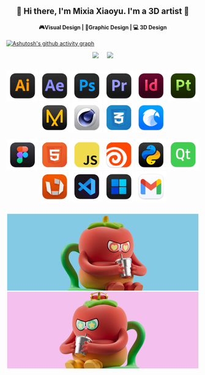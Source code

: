 <div align="center">
  
## 👋 Hi there, I'm Mixia Xiaoyu. I'm a 3D artist :art:
#### :video_game:Visual Design | :triangular_ruler:Graphic Design | :computer: 3D Design 

</div>

[![Ashutosh's github activity graph](https://github-readme-activity-graph.vercel.app/graph?username=Mixiaxiaoyu&theme=dracula)](https://github.com/ashutosh00710/github-readme-activity-graph)

<p align="center">
  <img width="45%" src="https://github-readme-stats.vercel.app/api?username=Mixiaxiaoyu&show_icons=true&theme=transparent&height=170&card_width=420" />
  &emsp;
  <img width="45%" src="https://github-readme-stats.vercel.app/api/top-langs/?username=Mixiaxiaoyu&layout=compact&height=170" />
</p>


<div align="center">
  
## 

</div>
<p align="center">
  <img src="icons/ai.png" width="80" height="80" alt="Skill 1"/>
  <img src="icons/ae.png" width="80" height="80" alt="Skill 2"/>
  <img src="icons/ps.png" width="80" height="80" alt="Skill 3"/>
  <img src="icons/pr.png" width="80" height="80" alt="Skill 4"/>
  <img src="icons/id.png" width="80" height="80" alt="Skill 5"/>
  <img src="icons/pt.png" width="80" height="80" alt="Skill 6"/>
  <img src="icons/MD.png" width="80" height="80" alt="Skill 7"/>
  <img src="icons/c4d.png" width="80" height="80" alt="Skill 8"/>
  <img src="icons/css.png" width="80" height="80" alt="Skill 9"/>
  <img src="icons/eagle.png" width="80" height="80" alt="Skill 10"/>
  
</p>
<p align="center">
<img src="icons/Figma.png" width="80" height="80" alt="Skill 11"/>
  <img src="icons/html.png" width="80" height="80" alt="Skill 12"/>
  <img src="icons/js.png" width="80" height="80" alt="Skill 13"/>
  <img src="icons/houdini.png" width="80" height="80" alt="Skill 14"/>
  <img src="icons/py.png" width="80" height="80" alt="Skill 15"/>
  <img src="icons/qt.png" width="80" height="80" alt="Skill 16"/>
  <img src="icons/rv.png" width="80" height="80" alt="Skill 17"/>
  <img src="icons/vscd.png" width="80" height="80" alt="Skill 18"/>
  <img src="icons/win.png" width="80" height="80" alt="Skill 19"/>
  <img src="icons/yx.png" width="80" height="80" alt="Skill 20"/>
</p>

<p align="center" style="display: inline-block;">
  <img src="icons/500-200-1.png" width="500" height="200" alt="Skill 11" style="margin: 0;"/>
  <img src="icons/500-200.png" width="500" height="200" alt="Skill 11" style="margin: 0;"/>
</p>

